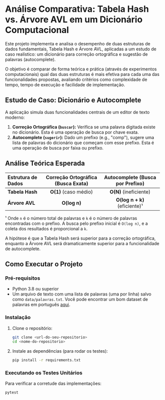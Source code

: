 # Análise Comparativa: Tabela Hash vs. Árvore AVL em um Dicionário Computacional

Este projeto implementa e analisa o desempenho de duas estruturas de dados fundamentais, Tabela Hash e Árvore AVL, aplicadas a um estudo de caso realístico: um dicionário para correção ortográfica e sugestão de palavras (autocomplete).

O objetivo é comparar de forma teórica e prática (através de experimentos computacionais) qual das duas estruturas é mais efetiva para cada uma das funcionalidades propostas, avaliando critérios como complexidade de tempo, tempo de execução e facilidade de implementação.


## Estudo de Caso: Dicionário e Autocomplete

A aplicação simula duas funcionalidades centrais de um editor de texto moderno:

1.  **Correção Ortográfica (`buscar`):** Verifica se uma palavra digitada existe no dicionário. Esta é uma operação de busca por chave exata.
2.  **Autocomplete (`sugerir`):** Dado um prefixo (e.g., "comp"), sugere uma lista de palavras do dicionário que começam com esse prefixo. Esta é uma operação de busca por faixa ou prefixo.

## Análise Teórica Esperada

| Estrutura de Dados | Correção Ortográfica (Busca Exata) | Autocomplete (Busca por Prefixo) |
| :----------------- | :--------------------------------: | :--------------------------------: |
| **Tabela Hash**    | **O(1)** (caso médio)              | **O(N)** (ineficiente)             |
| **Árvore AVL**     | **O(log n)**                       | **O(log n + k)** (eficiente)¹      |

¹ Onde `n` é o número total de palavras e `k` é o número de palavras encontradas com o prefixo. A busca pelo prefixo inicial é `O(log n)`, e a coleta dos resultados é proporcional a `k`.

A hipótese é que a Tabela Hash será superior para a correção ortográfica, enquanto a Árvore AVL será dramaticamente superior para a funcionalidade de autocomplete.

## Como Executar o Projeto

### Pré-requisitos

-   Python 3.8 ou superior
-   Um arquivo de texto com uma lista de palavras (uma por linha) salvo como `data/palavras.txt`. Você pode encontrar um bom dataset de palavras em português [aqui](https://www.ufrgs.br/cinti/dicionarios-e-corpus-textuais/dicionario-para-corretores-ortograficos/).

### Instalação

1.  Clone o repositório:
    ```bash
    git clone <url-do-seu-repositorio>
    cd <nome-do-repositorio>
    ```

2.  Instale as dependências (para rodar os testes):
    ```bash
    pip install -r requirements.txt
    ```

### Executando os Testes Unitários

Para verificar a corretude das implementações:
```bash
pytest